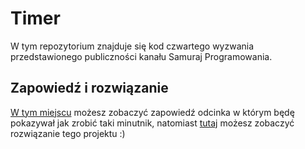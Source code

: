 # Timer

W tym repozytorium znajduje się kod czwartego wyzwania przedstawionego publiczności kanału Samuraj Programowania.

## Zapowiedź i rozwiązanie

[W tym miejscu](https://www.youtube.com/watch?v=lAYDGlB9xbs) możesz zobaczyć zapowiedź odcinka w którym będę pokazywał jak zrobić taki minutnik, natomiast [tutaj](https://www.youtube.com/watch?v=lAYDGlB9xbs) możesz zobaczyć rozwiązanie tego projektu :)
